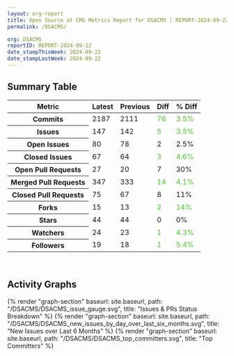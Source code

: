 ```yaml
---
layout: org-report
title: Open Source at CMS Metrics Report for DSACMS | REPORT-2024-09-22
permalink: /DSACMS/

org: DSACMS
reportID: REPORT-2024-09-22
date_stampThisWeek: 2024-09-22
date_stampLastWeek: 2024-09-22
---
```

<div class="summary-table">
  <table class="usa-table usa-table--borderless">
    <h2> Summary Table </h2>
    <thead>
      <tr>
        <th scope="col">Metric</th>
        <th scope="col">Latest</th>
        <th scope="col">Previous</th>
        <th scope="col">Diff</th>
        <th scope="col">% Diff</th>
      </tr>
    </thead>
    <tbody>
      <tr>
        <th scope="row">Commits</th>
        <td>2187</td>
        <td>2111</td>
        <td style="color: #45c527" >76</td>
        <td style="color: #45c527" >3.5%</td>
      </tr>
      <tr>
        <th scope="row">Issues</th>
        <td>147</td>
        <td>142</td>
        <td style="color: #45c527" >5</td>
        <td style="color: #45c527" >3.5%</td>
      </tr>
      <tr>
        <th scope="row">Open Issues</th>
        <td>80</td>
        <td>78</td>
        <td style="" >2</td>
        <td style="" >2.5%</td>
      </tr>
      <tr>
        <th scope="row">Closed Issues</th>
        <td>67</td>
        <td>64</td>
        <td style="color: #45c527" >3</td>
        <td style="color: #45c527" >4.6%</td>
      </tr>
      <tr>
        <th scope="row">Open Pull Requests</th>
        <td>27</td>
        <td>20</td>
        <td style="" >7</td>
        <td style="" >30%</td>
      </tr>
      <tr>
        <th scope="row">Merged Pull Requests</th>
        <td>347</td>
        <td>333</td>
        <td style="color: #45c527" >14</td>
        <td style="color: #45c527" >4.1%</td>
      </tr>
      <tr>
        <th scope="row">Closed Pull Requests</th>
        <td>75</td>
        <td>67</td>
        <td style="" >8</td>
        <td style="" >11%</td>
      </tr>
      <tr>
        <th scope="row">Forks</th>
        <td>15</td>
        <td>13</td>
        <td style="color: #45c527" >2</td>
        <td style="color: #45c527" >14%</td>
      </tr>
      <tr>
        <th scope="row">Stars</th>
        <td>44</td>
        <td>44</td>
        <td style="" >0</td>
        <td style="" >0%</td>
      </tr>
      <tr>
        <th scope="row">Watchers</th>
        <td>24</td>
        <td>23</td>
        <td style="color: #45c527" >1</td>
        <td style="color: #45c527" >4.3%</td>
      </tr>
      <tr>
        <th scope="row">Followers</th>
        <td>19</td>
        <td>18</td>
        <td style="color: #45c527" >1</td>
        <td style="color: #45c527" >5.4%</td>
      </tr>
    </tbody>
  </table>
</div>
<div class="graph-container">
  <br>
  <h2>Activity Graphs</h2>
  <div class="all-graphs">
    <!--- Issues/PRs Status Breakdown Graph -->
    {% render "graph-section" baseurl: site.baseurl, path: "/DSACMS/DSACMS_issue_gauge.svg", title: "Issues & PRs Status Breakdown" %}
    <!-- New Issues over Last 6 Months -->
    {% render "graph-section" baseurl: site.baseurl, path: "/DSACMS/DSACMS_new_issues_by_day_over_last_six_months.svg", title: "New Issues over Last 6 Months" %}
    <!-- Top Committers Bar Graph -->
    {% render "graph-section" baseurl: site.baseurl, path: "/DSACMS/DSACMS_top_committers.svg", title: "Top Committers" %}
  </div>
</div>